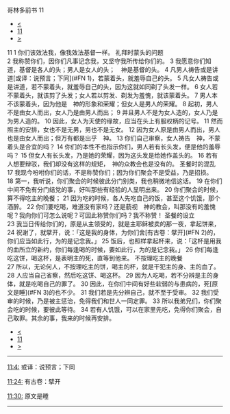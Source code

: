 ﻿





 哥林多前书 11




* [<](bible/1CO10.md)
* [11](bible/1CO.md)
* [>](bible/1CO12.md)



 
11 
1 你们该效法我，像我效法基督一样。 礼拜时蒙头的问题  
2 我称赞你们，因你们凡事记念我，又坚守我所传给你们的。 
3 我愿意你们知道，基督是各人的头；男人是女人的头；　神是基督的头。 
4 凡男人祷告或是讲道[或译：说预言；下同](#FN
1)，若蒙着头，就羞辱自己的头。 
5 凡女人祷告或是讲道，若不蒙着头，就羞辱自己的头，因为这就如同剃了头发一样。 
6 女人若不蒙着头，就该剪了头发；女人若以剪发、剃发为羞愧，就该蒙着头。 
7 男人本不该蒙着头，因为他是　神的形象和荣耀；但女人是男人的荣耀。 
8 起初，男人不是由女人而出，女人乃是由男人而出； 
9 并且男人不是为女人造的，女人乃是为男人造的。 
10 因此，女人为天使的缘故，应当在头上有服权柄的记号。 
11 然而照主的安排，女也不是无男，男也不是无女。 
12 因为女人原是由男人而出，男人也是由女人而出；但万有都是出乎　神。 
13 你们自己审察，女人祷告　神，不蒙着头是合宜的吗？ 
14 你们的本性不也指示你们，男人若有长头发，便是他的羞辱吗？ 
15 但女人有长头发，乃是她的荣耀，因为这头发是给她作盖头的。 
16 若有人想要辩驳，我们却没有这样的规矩，　神的众教会也是没有的。 圣餐时的混乱  
17 我现今吩咐你们的话，不是称赞你们；因为你们聚会不是受益，乃是招损。 
18 第一，我听说，你们聚会的时候彼此分门别类，我也稍微地信这话。 
19 在你们中间不免有分门结党的事，好叫那些有经验的人显明出来。 
20 你们聚会的时候，算不得吃主的晚餐； 
21 因为吃的时候，各人先吃自己的饭，甚至这个饥饿，那个酒醉。 
22 你们要吃喝，难道没有家吗？还是藐视　神的教会，叫那没有的羞愧呢？我向你们可怎么说呢？可因此称赞你们吗？我不称赞！ 圣餐的设立  
23 我当日传给你们的，原是从主领受的，就是主耶稣被卖的那一夜，拿起饼来， 
24 祝谢了，就擘开，说：「这是我的身体，为你们舍[有古卷：擘开](#FN
2)的，你们应当如此行，为的是记念我。」 
25 饭后，也照样拿起杯来，说：「这杯是用我的血所立的新约，你们每逢喝的时候，要如此行，为的是记念我。」 
26 你们每逢吃这饼，喝这杯，是表明主的死，直等到他来。 不按理吃主的晚餐  
27 所以，无论何人，不按理吃主的饼，喝主的杯，就是干犯主的身、主的血了。 
28 人应当自己省察，然后吃这饼、喝这杯。 
29 因为人吃喝，若不分辨是主的身体，就是吃喝自己的罪了。 
30 因此，在你们中间有好些软弱的与患病的，死[原文是睡](#FN
3)的也不少。 
31 我们若是先分辨自己，就不至于受审。 
32 我们受审的时候，乃是被主惩治，免得我们和世人一同定罪。 
33 所以我弟兄们，你们聚会吃的时候，要彼此等待。 
34 若有人饥饿，可以在家里先吃，免得你们聚会，自己取罪。其余的事，我来的时候再安排。 
* [<](bible/1CO10.md)
* [11](bible/1CO.md)
* [>](bible/1CO12.md)





---


[11:4:](#V4)
或译：说预言；下同


[11:24:](#V24)
有古卷：擘开


[11:30:](#V30)
原文是睡




---









